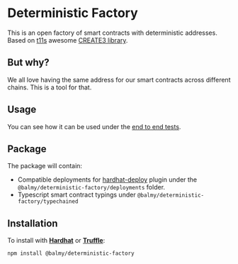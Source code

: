 # Deterministic Factory

This is an open factory of smart contracts with deterministic addresses. Based on [t11s](https://github.com/transmissions11) awesome [CREATE3 library](https://github.com/Rari-Capital/solmate/blob/main/src/utils/CREATE3.sol).

## But why?

We all love having the same address for our smart contracts across different chains. This is a tool for that.

## Usage

You can see how it can be used under the [end to end tests](./test/e2e).

## Package

The package will contain:

- Compatible deployments for [hardhat-deploy]() plugin under the `@balmy/deterministic-factory/deployments` folder.
- Typescript smart contract typings under `@balmy/deterministic-factory/typechained`

## Installation

To install with [**Hardhat**](https://github.com/nomiclabs/hardhat) or [**Truffle**](https://github.com/trufflesuite/truffle):

```sh
npm install @balmy/deterministic-factory
```
